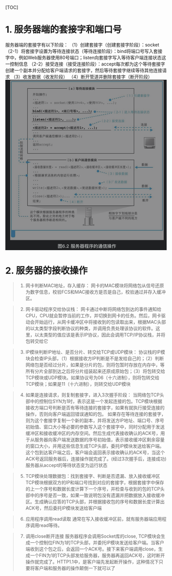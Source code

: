 [TOC]


# 1. 服务器端的套接字和端口号
服务器端的套接字有以下阶段：
（1）创建套接字（创建套接字阶段）：socket
（2-1）将套接字设置为等待连接状态（等待连接阶段）：bind将端口号写入套接字中，例如Web服务器使用80号端口；listen向套接字写入等待客户端连接状态这一控制信息
（2-2）接受连接（接受连接阶段）：accept每次都为这个等待套接字创建一个副本并分配给客户端请求的套接字，然后等待套接字继续等待其他连接请求
（3）收发数据（收发阶段）
（4）断开管道并删除套接字（断开阶段）
![服务器程序的通信操作](./pic/web服务器_服务器程序的通信操作.png)

# 2. 服务器的接收操作
>1. 网卡判断MAC地址，存入缓存：
网卡的MAC模块将网络包从信号还原为数字信息，校验FCS和MAC接收方是否是自己，校验通过并存入缓冲区。

>2. 网卡驱动程序交给协议栈：
网卡通过中断将网络包到达的事件通知给CPU，CPU就会暂停当前的工作，并切换到网卡的任务。然后，网卡驱动会开始运行，从网卡缓冲区中将接收到的包读取出来，根据MAC头部的以太类型字段判断协议的种类，并调用负责处理该协议的软件。这里，以太类型的值应该是表示IP协议，因此会调用TCP/IP协议栈，并将包转交给它

>3. IP模块判断IP地址、是否分片、转交给TCP或UDP模块：
协议栈的IP模块会检查IP头部，（1）根据接收方IP判断是不是发给自己的；（2）判断网络包是否经过分片，如果是分片的包，则将包暂时存放在内存中，等所有分片全部到达之后将分片组装起来还原成原始包；（3）将包转交给TCP模块或UDP模块。如果协议号为06（十六进制），则将包转交给TCP模块；如果是11（十六进制），则转交给UDP模块

>4. 如果是连接请求，则复制套接字，进入3次握手阶段：
当网络包TCP头部中的控制位SYN为1时，表示这是一个发起连接的包。TCP模块根据接收方端口号判断是否有等待连接的套接字，如果有就执行接受连接的操作，否则向客户端返回错误通知的包。
如果存在等待连接的套接字，则为这个套接字复制一个新的副本，并将发送方IP地址、端口号、序号初始值、窗口大小等必要的参数写入这个套接字中，同时分配用于发送缓冲区和接收缓冲区的内存空间。然后生成代表接收确认的ACK号，用于从服务器向客户端发送数据的序号初始值，表示接收缓冲区剩余容量的窗口大小，并用这些信息生成TCP头部，委托IP模块发送给客户端。这个包到达客户端之后，客户端会返回表示接收确认的ACK号，当这个ACK号返回服务器后，连接操作就完成了。(经过3次握手后，连接成功)服务器从accept的等待状态变为运行状态

>5. TCP模块处理数据包：找到套接字、判断是否遗漏、放入接收缓冲区
TCP模块根据双方的IP和端口号找到对应的套接字，根据套接字中保存的上一个序号和数据长度计算下一个序号，并检查与收到的包的TCP头部中的序号是否一致，如果一致说明包没有遗漏并把数据放入接收缓冲区。生成确认应答的TCP头部，并根据接收包的序号和数据长度计算出ACK号，然后委托IP模块发送给客户端

>6. 应用程序调用read读取
通常在写入接收缓冲区前，就有服务器端应用程序调用read等待。

>7. 调用close断开连接
服务器程序会调用Socket库的close, TCP模块会生成一个控制位FIN为1的TCP头部，并委托IP模块发送给客户端。当客户端收到这个包之后，会返回一个ACK号。接下来客户端调用close，生成一个FIN为1的TCP头部发给服务器，服务器再返回ACK号，这时断开操作就完成了。HTTP1.1中，是客户端先发起断开操作，这种情况下只要将客户端和服务器的操作颠倒一下就可以了


